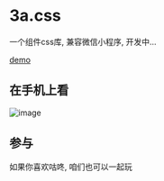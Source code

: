 # 3a.css
一个组件css库, 兼容微信小程序, 开发中...

[demo](https://any86.github.io/3a.css/)

## 在手机上看
![image](https://user-images.githubusercontent.com/8264787/63758558-8b848400-c8ee-11e9-8597-c499eec8efa2.png)

## 参与
如果你喜欢咕咚, 咱们也可以一起玩 

